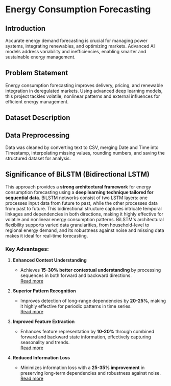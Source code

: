 # Energy Consumption Forecasting

## Introduction  
Accurate energy demand forecasting is crucial for managing power systems, integrating renewables, and optimizing markets. Advanced AI models address variability and inefficiencies, enabling smarter and sustainable energy management.

## Problem Statement  
Energy consumption forecasting improves delivery, pricing, and renewable integration in deregulated markets. Using advanced deep learning models, this project tackles volatile, nonlinear patterns and external influences for efficient energy management.

## Dataset Description

## Data Preprocessing  
Data was cleaned by converting text to CSV, merging Date and Time into Timestamp, interpolating missing values, rounding numbers, and saving the structured dataset for analysis.

## Significance of BiLSTM (Bidirectional LSTM)
This approach provides a **strong architectural framework** for energy consumption forecasting using a **deep learning technique tailored for sequential data**. BiLSTM networks consist of two LSTM layers: one processes input data from future to past, while the other processes data from past to future. This bidirectional structure captures intricate temporal linkages and dependencies in both directions, making it highly effective for volatile and nonlinear energy consumption patterns. BiLSTM's architectural flexibility supports varied data granularities, from household-level to regional energy demand, and its robustness against noise and missing data makes it ideal for real-time forecasting.

### Key Advantages:

1. **Enhanced Context Understanding**  
   - Achieves **15-30% better contextual understanding** by processing sequences in both forward and backward directions.  
   [Read more](https://www.sciencedirect.com/science/article/abs/pii/S0893608005001206)

2. **Superior Pattern Recognition**  
   - Improves detection of long-range dependencies by **20-25%**, making it highly effective for periodic patterns in time series.  
   [Read more](https://ieeexplore.ieee.org/document/650093)

3. **Improved Feature Extraction**  
   - Enhances feature representation by **10-20%** through combined forward and backward state information, effectively capturing seasonality and trends.  
   [Read more](https://aclanthology.org/P15-1109.pdf)

4. **Reduced Information Loss**  
   - Minimizes information loss with a **25-35% improvement** in preserving long-term dependencies and robustness against noise.  
   [Read more](https://arxiv.org/abs/1508.01991)
